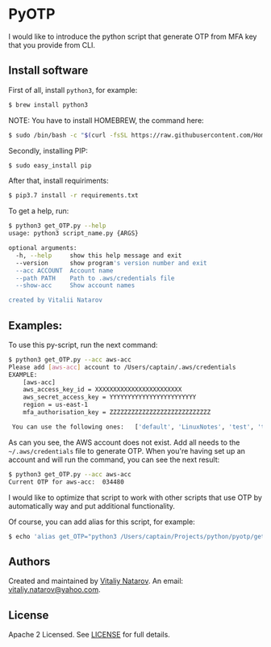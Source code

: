 # PyOTP

I would like to introduce the python script that generate OTP from MFA key that you provide from CLI.

## Install software

First of all, install ```python3```, for example:

```bash
$ brew install python3
```

NOTE: You have to install HOMEBREW, the command here:

```bash
$ sudo /bin/bash -c "$(curl -fsSL https://raw.githubusercontent.com/Homebrew/install/master/install.sh)"
```

Secondly, installing PIP:

```bash
$ sudo easy_install pip
```

After that, install requiriments:

```bash
$ pip3.7 install -r requirements.txt
```

To get a help, run:

```bash
$ python3 get_OTP.py --help
usage: python3 script_name.py {ARGS}

optional arguments:
  -h, --help     show this help message and exit
  --version      show program's version number and exit
  --acc ACCOUNT  Account name
  --path PATH    Path to .aws/credentials file
  --show-acc     Show account names

created by Vitalii Natarov
```



## Examples:

To use this py-script, run the next command:

```bash
$ python3 get_OTP.py --acc aws-acc
Please add [aws-acc] account to /Users/captain/.aws/credentials
EXAMPLE:
    [aws-acc]
    aws_access_key_id = XXXXXXXXXXXXXXXXXXXXXXXX
    aws_secret_access_key = YYYYYYYYYYYYYYYYYYYYYYYY
    region = us-east-1
    mfa_authorisation_key = ZZZZZZZZZZZZZZZZZZZZZZZZZZZZ

 You can use the following ones:   ['default', 'LinuxNotes', 'test', 'test-long-term']
```

As can you see, the AWS account does not exist. Add all needs to the `~/.aws/credentials` file to generate OTP. When you're having set up an account and will run the command, you can see the next result:

```bash
$ python3 get_OTP.py --acc aws-acc
Current OTP for aws-acc:  034480
```

I would like to optimize that script to work with other scripts that use OTP by automatically way and put additional functionality.

Of course, you can add alias for this script, for example:

```bash
$ echo 'alias get_OTP="python3 /Users/captain/Projects/python/pyotp/get_OTP.py"' >> ~/.zshrc
```



## Authors

Created and maintained by [Vitaliy Natarov](https://github.com/SebastianUA). An email: [vitaliy.natarov@yahoo.com](vitaliy.natarov@yahoo.com).



## License

Apache 2 Licensed. See [LICENSE](https://github.com/SebastianUA/pyOTP/blob/master/LICENSE) for full details.
